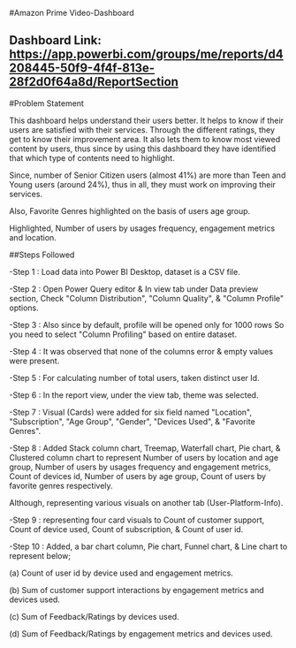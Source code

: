 #Amazon Prime Video-Dashboard

## Dashboard Link: https://app.powerbi.com/groups/me/reports/d4208445-50f9-4f4f-813e-28f2d0f64a8d/ReportSection

#Problem Statement

This dashboard helps understand their users better. It helps to know if their users are satisfied with their services. Through the different ratings, they get to know their improvement area. It also lets them to know most viewed content by users, thus since by using this dashboard they have identified that which type of contents need to highlight.


Since, number of Senior Citizen users (almost 41%) are more than Teen and Young users (around 24%), thus in all, they must work on improving their services.

Also, Favorite Genres highlighted on the basis of users age group.

Highlighted, Number of users by usages frequency, engagement metrics and location. 

##Steps Followed

-Step 1 : Load data into Power BI Desktop, dataset is a CSV file.

-Step 2 : Open Power Query editor & In view tab under Data preview section, Check "Column Distribution", "Column Quality", & "Column Profile" options.

-Step 3 : Also since by default, profile will be opened only for 1000 rows So you need to select "Column Profiling" based on entire dataset.

-Step 4 : It was observed that none of the columns error & empty values were present.

-Step 5 : For calculating number of total users, taken distinct user Id.

-Step 6 : In the report view, under the view tab, theme was selected.

-Step 7 : Visual (Cards) were added for six field named "Location", "Subscription", "Age Group", "Gender", "Devices Used", & "Favorite Genres".

-Step 8 : Added Stack column chart, Treemap, Waterfall chart, Pie chart, & Clustered column chart to represent Number of users by location and age group, Number of users by usages frequency and engagement metrics, Count of devices id, Number of users by age group, Count of users by favorite genres respectively.

Although, representing various visuals on another tab (User-Platform-Info).

-Step 9 : representing four card visuals to Count of customer support, Count of device used, Count of subscription, & Count of user id.

-Step 10 : Added, a bar chart column, Pie chart, Funnel chart, & Line chart to represent below;

 (a) Count of user id by device used and engagement metrics.
 
 (b) Sum of customer support interactions by engagement metrics and devices used.

 (c) Sum of Feedback/Ratings by devices used.

 (d) Sum of Feedback/Ratings by engagement metrics and devices used.
